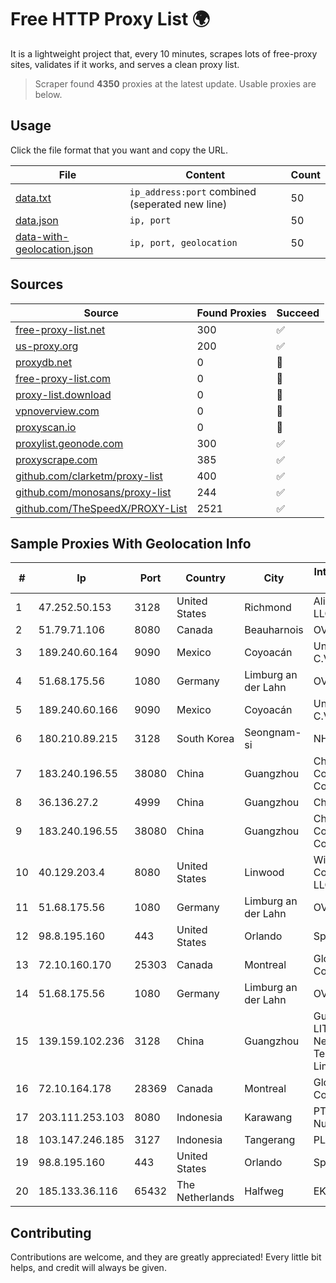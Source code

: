 
# Free HTTP Proxy List 🌍

It is a lightweight project that, every 10 minutes, scrapes lots of free-proxy sites, validates if it works, and serves a clean proxy list.


> Scraper found **4350** proxies at the latest update. Usable proxies are below.

## Usage

Click the file format that you want and copy the URL.


|File|Content|Count|
|----|-------|-----|
|[data.txt](https://raw.githubusercontent.com/themiralay/Proxy-List-World/master/data.txt)|`ip_address:port` combined (seperated new line)|50|
|[data.json](https://raw.githubusercontent.com/themiralay/Proxy-List-World/master/data.json)|`ip, port`|50|
|[data-with-geolocation.json](https://raw.githubusercontent.com/themiralay/Proxy-List-World/master/data-with-geolocation.json)|`ip, port, geolocation`|50|

## Sources

|Source|Found Proxies|Succeed|
|------|-------------|-------|
|[free-proxy-list.net](https://free-proxy-list.net)|300|✅|
|[us-proxy.org](https://www.us-proxy.org)|200|✅|
|[proxydb.net](http://proxydb.net)|0|🚫|
|[free-proxy-list.com](https://free-proxy-list.com/?page=&port=&type%5B%5D=http&type%5B%5D=https&up_time=0&search=Search)|0|🚫|
|[proxy-list.download](https://www.proxy-list.download/HTTP)|0|🚫|
|[vpnoverview.com](https://vpnoverview.com/privacy/anonymous-browsing/free-proxy-servers)|0|🚫|
|[proxyscan.io](https://www.proxyscan.io)|0|🚫|
|[proxylist.geonode.com](https://proxylist.geonode.com/api/proxy-list?limit=300&page=1&sort_by=lastChecked&sort_type=desc&protocols=http,https)|300|✅|
|[proxyscrape.com](https://api.proxyscrape.com/v2/?request=displayproxies&protocol=http&timeout=10000&country=all&ssl=all&anonymity=all)|385|✅|
|[github.com/clarketm/proxy-list](https://raw.githubusercontent.com/clarketm/proxy-list/master/proxy-list-raw.txt)|400|✅|
|[github.com/monosans/proxy-list](https://raw.githubusercontent.com/monosans/proxy-list/main/proxies/http.txt)|244|✅|
|[github.com/TheSpeedX/PROXY-List](https://raw.githubusercontent.com/TheSpeedX/PROXY-List/master/http.txt)|2521|✅|


## Sample Proxies With Geolocation Info

|#|Ip|Port|Country|City|Internet Service Provider|
|-|--|----|-------|----|-------------------------|
|1|47.252.50.153|3128|United States|Richmond|Alibaba Cloud LLC|
|2|51.79.71.106|8080|Canada|Beauharnois|OVH SAS|
|3|189.240.60.164|9090|Mexico|Coyoacán|Uninet S.A. de C.V.|
|4|51.68.175.56|1080|Germany|Limburg an der Lahn|OVH SAS|
|5|189.240.60.166|9090|Mexico|Coyoacán|Uninet S.A. de C.V.|
|6|180.210.89.215|3128|South Korea|Seongnam-si|NHNCLOUD|
|7|183.240.196.55|38080|China|Guangzhou|China Mobile Communications Corporation|
|8|36.136.27.2|4999|China|Guangzhou|China Mobile|
|9|183.240.196.55|38080|China|Guangzhou|China Mobile Communications Corporation|
|10|40.129.203.4|8080|United States|Linwood|Windstream Communications LLC|
|11|51.68.175.56|1080|Germany|Limburg an der Lahn|OVH SAS|
|12|98.8.195.160|443|United States|Orlando|Spectrum|
|13|72.10.160.170|25303|Canada|Montreal|GloboTech Communications|
|14|51.68.175.56|1080|Germany|Limburg an der Lahn|OVH SAS|
|15|139.159.102.236|3128|China|Guangzhou|Guangdong LITONG Network Technology Limited|
|16|72.10.164.178|28369|Canada|Montreal|GloboTech Communications|
|17|203.111.253.103|8080|Indonesia|Karawang|PT Wifian Global Nusantara|
|18|103.147.246.185|3127|Indonesia|Tangerang|PLBNET|
|19|98.8.195.160|443|United States|Orlando|Spectrum|
|20|185.133.36.116|65432|The Netherlands|Halfweg|EK-Media B.V.|



## Contributing

Contributions are welcome, and they are greatly appreciated! Every
little bit helps, and credit will always be given.

